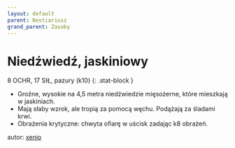 ```yaml
---
layout: default
parent: Bestiariusz
grand_parent: Zasoby
---
```


# Niedźwiedź, jaskiniowy

8 OCHR, 17 SIŁ, pazury (k10)
{: .stat-block }

- Groźne, wysokie na 4,5 metra niedźwiedzie mięsożerne, które mieszkają w jaskiniach.  
- Mają słaby wzrok, ale tropią za pomocą węchu. Podążają za śladami krwi.  
- Obrażenia krytyczne: chwyta ofiarę w uścisk zadając k8 obrażeń.  

autor: [xenio](https://xenioinabottle.blogspot.com)
